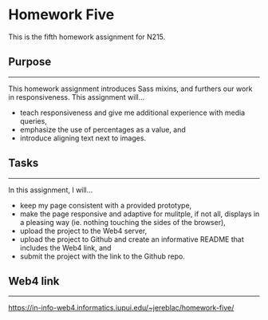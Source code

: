 # Homework Five

This is the fifth homework assignment for N215.

## Purpose

---

This homework assignment introduces Sass mixins, and furthers our work in responsiveness. This assignment will...

- teach responsiveness and give me additional experience with media queries,
- emphasize the use of percentages as a value, and
- introduce aligning text next to images.

## Tasks

---

In this assignment, I will...

- keep my page consistent with a provided prototype,
- make the page responsive and adaptive for mulitple, if not all, displays in a pleasing way (ie. nothing touching the sides of the browser),
- upload the project to the Web4 server,
- upload the project to Github and create an informative README that includes the Web4 link, and
- submit the project with the link to the Github repo.

## Web4 link

---
https://in-info-web4.informatics.iupui.edu/~jereblac/homework-five/

